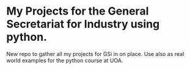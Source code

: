 # My Projects for the General Secretariat for Industry using python.

New repo to gather all my projects for GSi in on place.
Use also as real world examples for the python course at UOA.